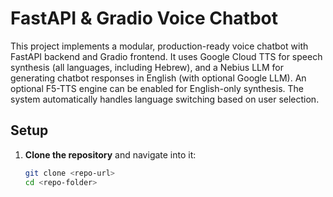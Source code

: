 # FastAPI & Gradio Voice Chatbot

This project implements a modular, production-ready voice chatbot with FastAPI backend and Gradio frontend. It uses Google Cloud TTS for speech synthesis (all languages, including Hebrew), and a Nebius LLM for generating chatbot responses in English (with optional Google LLM). An optional F5-TTS engine can be enabled for English-only synthesis. The system automatically handles language switching based on user selection.

## Setup

1. **Clone the repository** and navigate into it:

   ```bash
   git clone <repo-url>
   cd <repo-folder>
